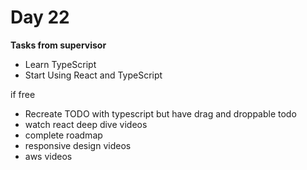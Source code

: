# Day 22

**Tasks from supervisor**
- Learn TypeScript
- Start Using React and TypeScript


if free
- Recreate TODO with typescript but have drag and droppable todo
- watch react deep dive videos
- complete roadmap
- responsive design videos
- aws videos
